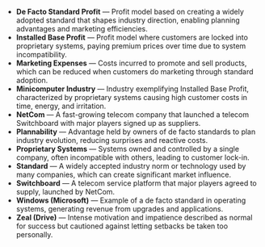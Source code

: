 - **De Facto Standard Profit** — Profit model based on creating a widely adopted standard that shapes industry direction, enabling planning advantages and marketing efficiencies.
- **Installed Base Profit** — Profit model where customers are locked into proprietary systems, paying premium prices over time due to system incompatibility.
- **Marketing Expenses** — Costs incurred to promote and sell products, which can be reduced when customers do marketing through standard adoption.
- **Minicomputer Industry** — Industry exemplifying Installed Base Profit, characterized by proprietary systems causing high customer costs in time, energy, and irritation.
- **NetCom** — A fast-growing telecom company that launched a telecom Switchboard with major players signed up as suppliers.
- **Plannability** — Advantage held by owners of de facto standards to plan industry evolution, reducing surprises and reactive costs.
- **Proprietary Systems** — Systems owned and controlled by a single company, often incompatible with others, leading to customer lock-in.
- **Standard** — A widely accepted industry norm or technology used by many companies, which can create significant market influence.
- **Switchboard** — A telecom service platform that major players agreed to supply, launched by NetCom.
- **Windows (Microsoft)** — Example of a de facto standard in operating systems, generating revenue from upgrades and applications.
- **Zeal (Drive)** — Intense motivation and impatience described as normal for success but cautioned against letting setbacks be taken too personally.
